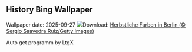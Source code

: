 ## History Bing Wallpaper
Wallpaper date: 2025-09-27
![](https://www.bing.com/th?id=OHR.BerlinAutumn_DE-DE0881465418_UHD.jpg&w=1000)Download: [Herbstliche Farben in Berlin (© Sergio Saavedra Ruiz/Getty Images)](https://www.bing.com/th?id=OHR.BerlinAutumn_DE-DE0881465418_UHD.jpg)

Auto get programm by LtgX
